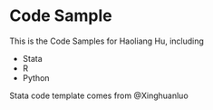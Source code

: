 # Code Sample
This is the Code Samples for Haoliang Hu, including
+ Stata
+ R
+ Python

Stata code template comes from @Xinghuanluo
